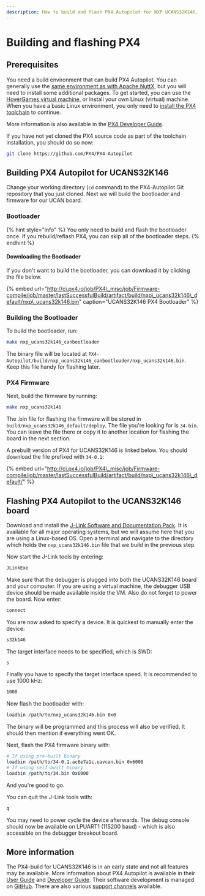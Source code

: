 ```yaml
---
description: How to build and flash PX4 Autopilot for NXP UCANS32K146.
---
```


# Building and flashing PX4

## Prerequisites

You need a build environment that can build PX4 Autopilot. You can generally use the [same environment as with Apache NuttX](../apache-nuttx/building-and-flashing-nuttx.md#toolchain), but you will need to install some additional packages. To get started, you can use the [HoverGames virtual machine](https://nxp.gitbook.io/hovergames/developerguide/tools), or install your own Linux \(virtual\) machine. When you have a basic Linux environment, you only need to [install the PX4 toolchain](https://nxp.gitbook.io/hovergames/developerguide/tools/toolchain-installation) to continue. 

More information is also available in the [PX4 Developer Guide](https://dev.px4.io/master/en/setup/getting_started.html).

If you have not yet cloned the PX4 source code as part of the toolchain installation, you should do so now:

```bash
git clone https://github.com/PX4/PX4-Autopilot
```

## Building PX4 Autopilot for UCANS32K146

Change  your working directory \(`cd` command\) to the PX4-Autopilot Git repository that you just cloned. Next we will build the bootloader and firmware for our UCAN board.

### Bootloader

{% hint style="info" %}
You only need to build and flash the bootloader once. If you rebuild/reflash PX4, you can skip all of the bootloader steps.
{% endhint %}

#### Downloading the Bootloader

If you don't want to build the bootloader, you can download it by clicking the file below.

{% embed url="http://ci.px4.io/job/PX4\_misc/job/Firmware-compile/job/master/lastSuccessfulBuild/artifact/build/nxp\_ucans32k146\_default/nxp\_ucans32k146.bin" caption="UCANS32K146 PX4 Bootloader" %}

### Building the Bootloader

To build the bootloader, run:

```bash
make nxp_ucans32k146_canbootloader
```

The binary file will be located at `PX4-Autopilot/build/nxp_ucans32k146_canbootloader/nxp_ucans32k146.bin`. Keep this file handy for flashing later.

### PX4 Firmware

Next, build the firmware by running:

```bash
make nxp_ucans32k146
```

The .bin file for flashing the firmware will be stored in `build/nxp_ucans32k146_default/deploy`. The file you're looking for is `34.bin`. You can leave the file there or copy it to another location for flashing the board in the next section.

A prebuilt version of PX4 for UCANS32K146 is linked below. You should download the file prefixed with `34-0.1`:

{% embed url="http://ci.px4.io/job/PX4\_misc/job/Firmware-compile/job/master/lastSuccessfulBuild/artifact/build/nxp\_ucans32k146\_default/" %}



## Flashing PX4 Autopilot to the UCANS32K146 board

Download and install the [J-Link Software and Documentation Pack](https://www.segger.com/downloads/jlink#J-LinkSoftwareAndDocumentationPack). It is available for all major operating systems, but we will assume here that you are using a Linux-based OS. Open a terminal and navigate to the directory which holds the `nxp_ucans32k146.bin` file that we build in the previous step.

Now start the J-Link tools by entering:

```bash
JLinkExe
```

Make sure that the debugger is plugged into both the UCANS32K146 board and your computer. If you are using a virtual machine, the debugger USB device should be made available inside the VM. Also do not forget to power the board. Now enter:

```bash
connect
```

You are now asked to specify a device. It is quickest to manually enter the device:

```bash
s32k146
```

The target interface needs to be specified, which is SWD:

```bash
s
```

Finally you have to specify the target interface speed. It is recommended to use 1000 kHz:

```bash
1000
```

Now flash the bootloader with:

```bash
loadbin /path/to/nxp_ucans32k146.bin 0x0
```

The binary will be programmed and this process will also be verified. It should then mention if everything went OK. 

Next, flash the PX4 firmware binary with:

```bash
# If using pre-built binary
loadbin /path/to/34-0.1.ac6e7a1c.uavcan.bin 0x6000
# If using self-built binary
loadbin /path/to/34.bin 0x6000
```

And you're good to go.

You can quit the J-Link tools with:

```bash
q
```

You may need to power cycle the device afterwards. The debug console should now be available on LPUART1 \(115200 baud\) - which is also accessible on the debugger breakout board.

## More information

The PX4-build for UCANS32K146 is in an early state and not all features may be available. More information about PX4 Autopilot is available in their [User Guide](http://docs.px4.io/master/en/) and [Developer Guide](https://dev.px4.io/master/en/). Their software development is managed on [GitHub](https://github.com/PX4/PX4-Autopilot). There are also various [support channels](https://dev.px4.io/master/en/contribute/support.html) available.

